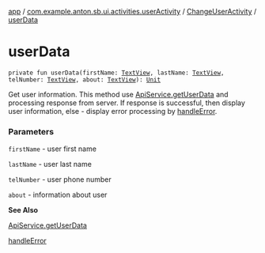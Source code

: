 [app](../../index.md) / [com.example.anton.sb.ui.activities.userActivity](../index.md) / [ChangeUserActivity](index.md) / [userData](./user-data.md)

# userData

`private fun userData(firstName: `[`TextView`](https://developer.android.com/reference/android/widget/TextView.html)`, lastName: `[`TextView`](https://developer.android.com/reference/android/widget/TextView.html)`, telNumber: `[`TextView`](https://developer.android.com/reference/android/widget/TextView.html)`, about: `[`TextView`](https://developer.android.com/reference/android/widget/TextView.html)`): `[`Unit`](https://kotlinlang.org/api/latest/jvm/stdlib/kotlin/-unit/index.html)

Get user information. This method use [ApiService.getUserData](../../com.example.anton.sb.service/-api-service/get-user-data.md) and processing response from server.
If response is successful, then display user information, else - display error
processing by [handleError](../../com.example.anton.sb.extensions/handle-error.md).

### Parameters

`firstName` - user first name

`lastName` - user last name

`telNumber` - user phone number

`about` - information about user

**See Also**

[ApiService.getUserData](../../com.example.anton.sb.service/-api-service/get-user-data.md)

[handleError](../../com.example.anton.sb.extensions/handle-error.md)

